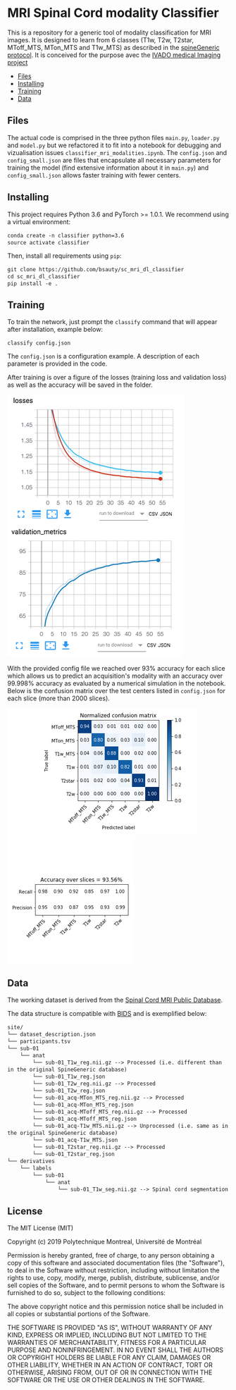 # MRI Spinal Cord modality Classifier

This is a repository for a generic tool of modality classification for MRI images. It is designed to learn from 6 classes (T1w, T2w, T2star, MToff_MTS, MTon_MTS and T1w_MTS) as described in the [spineGeneric protocol](https://github.com/sct-pipeline/spine-generic).
It is conceived for the purpose avec the [IVADO medical Imaging project](https://osf.io/jyp2z/)

- [Files](#files)
- [Installing](#installing)
- [Training](#training)
- [Data](#data)


## Files

The actual code is comprised in the three python files `main.py`, `loader.py` and `model.py` but we refactored it to fit into a notebook for debugging and vizualisation issues `classifier_mri_modalities.ipynb`.
The `config.json` and `config_small.json` are files that encapsulate all necessary parameters for training the model (find extensive information about it in `main.py`) and `config_small.json` allows faster training with fewer centers.

## Installing

This project requires Python 3.6 and PyTorch >= 1.0.1. We recommend using a virtual environment:

~~~
conda create -n classifier python=3.6
source activate classifier
~~~

Then, install all requirements using `pip`:

```
git clone https://github.com/bsauty/sc_mri_dl_classifier
cd sc_mri_dl_classifier
pip install -e .
```


## Training

To train the network, just prompt the `classify` command that will appear after installation, example below:

```
classify config.json
```

The `config.json` is a configuration example. A description of each parameter is provided in the code. 

After training is over a figure of the losses (training loss and validation loss) as well as the accuracy will be saved in the folder.

![](losses.png)
![](val.png)

With the provided config file we reached over 93% accuracy for each slice which allows us to predict an acquisition's modality with an accuracy over 99.998% accuracy as evaluated by a numerical simulation in the notebook. Below is the confusion matrix over the test centers listed in  `config.json` for each slice (more than 2000 slices).

![](test_accuracy.png)
![](test_metrics.png)

## Data

The working dataset is derived from the [Spinal Cord MRI Public Database](https://openneuro.org/datasets/ds001919). 

The data structure is compatible with [BIDS](http://bids.neuroimaging.io/) and is exemplified below:
~~~
site/
└── dataset_description.json
└── participants.tsv
└── sub-01
    └── anat
        └── sub-01_T1w_reg.nii.gz --> Processed (i.e. different than in the original SpineGeneric database)
        └── sub-01_T1w_reg.json
        └── sub-01_T2w_reg.nii.gz --> Processed
        └── sub-01_T2w_reg.json
        └── sub-01_acq-MTon_MTS_reg.nii.gz --> Processed
        └── sub-01_acq-MTon_MTS_reg.json
        └── sub-01_acq-MToff_MTS_reg.nii.gz --> Processed
        └── sub-01_acq-MToff_MTS_reg.json
        └── sub-01_acq-T1w_MTS.nii.gz --> Unprocessed (i.e. same as in the original SpineGeneric database)
        └── sub-01_acq-T1w_MTS.json
        └── sub-01_T2star_reg.nii.gz --> Processed
        └── sub-01_T2star_reg.json
└── derivatives
    └── labels
        └── sub-01
            └── anat
                └── sub-01_T1w_seg.nii.gz --> Spinal cord segmentation
~~~

## License

The MIT License (MIT)

Copyright (c) 2019 Polytechnique Montreal, Université de Montréal

Permission is hereby granted, free of charge, to any person obtaining a copy of this software and associated documentation files (the "Software"), to deal in the Software without restriction, including without limitation the rights to use, copy, modify, merge, publish, distribute, sublicense, and/or sell copies of the Software, and to permit persons to whom the Software is furnished to do so, subject to the following conditions:

The above copyright notice and this permission notice shall be included in all copies or substantial portions of the Software.

THE SOFTWARE IS PROVIDED "AS IS", WITHOUT WARRANTY OF ANY KIND, EXPRESS OR IMPLIED, INCLUDING BUT NOT LIMITED TO THE WARRANTIES OF MERCHANTABILITY, FITNESS FOR A PARTICULAR PURPOSE AND NONINFRINGEMENT. IN NO EVENT SHALL THE AUTHORS OR COPYRIGHT HOLDERS BE LIABLE FOR ANY CLAIM, DAMAGES OR OTHER LIABILITY, WHETHER IN AN ACTION OF CONTRACT, TORT OR OTHERWISE, ARISING FROM, OUT OF OR IN CONNECTION WITH THE SOFTWARE OR THE USE OR OTHER DEALINGS IN THE SOFTWARE.

